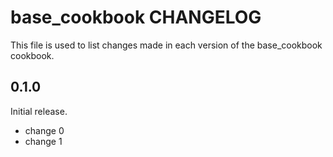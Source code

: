 # base_cookbook CHANGELOG

This file is used to list changes made in each version of the base_cookbook cookbook.

## 0.1.0

Initial release.

- change 0
- change 1
